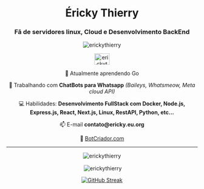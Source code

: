 <h1 align="center">Éricky Thierry</h1>
<h3 align="center">Fã de servidores linux, Cloud e Desenvolvimento BackEnd</h3>

<p align="center"> <img src="https://komarev.com/ghpvc/?username=erickythierry&label=Visualiza%C3%A7%C3%B5es&color=brightgreen&style=for-the-badge" alt="erickythierry" /> </p>
<p align="center">
<a 
  href="https://linkedin.com/in/ericky-thierry" 
  target="blank">
  <img align="center" src="https://raw.githubusercontent.com/rahuldkjain/github-profile-readme-generator/master/src/images/icons/Social/linked-in-alt.svg" alt="erickythierry" height="30" width="40" />
</a>
</p>

<p align="center">🌱 Atualmente aprendendo Go<b></b></p>

<p align="center">🔭 Trabalhando com <b>ChatBots para Whatsapp</b> <i>(Baileys, Whatsmeow, Meta cloud API)</i></p>

<p align="center">💻 Habilidades: <b>Desenvolvimento FullStack com Docker, Node.js, Express.js, React, Next.js, Linux, RestAPI, Python, etc...</b></p>

<p align="center">📫 E-mail <b>contato@ericky.eu.org</b></p>

<p align="center">🤖 <a href="https://botcriador.com" target="_blank">BotCriador.com</a></p>

<hr>
<div align="center">
  <p><img align="center" src="https://github-readme-stats.vercel.app/api/top-langs?username=erickythierry&show_icons=true&theme=dark&locale=pt-br&layout=compact" alt="erickythierry" /></p>
<p>&nbsp;<img align="center" src="https://github-readme-stats.vercel.app/api?username=erickythierry&show_icons=true&theme=dark&locale=pt-br" alt="erickythierry" /></p>
<a href="https://git.io/streak-stats"><img src="https://github-readme-streak-stats.herokuapp.com?user=erickythierry&theme=whatsapp-dark2&hide_border=true&border_radius=0&date_format=j%20M%5B%20Y%5D&card_width=534" alt="GitHub Streak" /></a>
</div>
